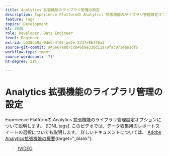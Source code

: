 ```yaml
---
title: Analytics 拡張機能のライブラリ管理の設定
description: Experience Platformの Analytics 拡張機能のライブラリ管理設定オプションについて説明します。 [!DNL tags]. このビデオでは、データ収集用のレポートスイートの選択についても説明します。
feature: Tags
topics: Development
kt: 2836
role: Developer, Data Engineer
level: Beginner
exl-id: be28db8a-0de6-4f9f-ae2e-2337e86740a1
source-git-commit: a45667a8d7ccb46b9e33bd11a78fac9714a61df5
workflow-type: tm+mt
source-wordcount: '71'
ht-degree: 21%

---
```


# Analytics 拡張機能のライブラリ管理の設定

Experience Platformの Analytics 拡張機能のライブラリ管理設定オプションについて説明します。 [!DNL tags]. このビデオでは、データ収集用のレポートスイートの選択についても説明します。  詳しいドキュメントについては、 [Adobe Analytics拡張機能の概要](https://experienceleague.adobe.com/docs/experience-platform/tags/extensions/client/analytics/overview.html?lang=ja){target="_blank"}.

>[!VIDEO](https://video.tv.adobe.com/v/27092/?quality=12&learn=on)
